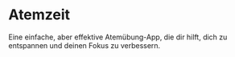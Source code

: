 # Atemzeit
Eine einfache, aber effektive Atemübung-App, die dir hilft, dich zu entspannen und deinen Fokus zu verbessern. 
